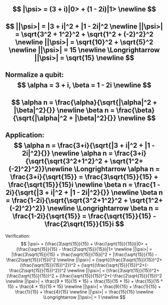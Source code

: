 $$
|\psi> = (3 + i)|0> + (1 - 2i)|1> \newline
$$
---
$$
||\psi>| = |3 + i|^2 + |1 - 2i|^2 \newline
||\psi>| = \sqrt{3^2 + 1^2}^2 + \sqrt{1^2 + (-2)^2}^2 \newline
||\psi>| = \sqrt{10}^2 + \sqrt{5}^2 \newline
||\psi>| = 15 \newline
\Longrightarrow ||\psi>| = \sqrt{15} \newline
$$
---
Normalize a qubit:
$$
\alpha = 3 + i, \beta = 1 - 2i \newline
$$
---
$$
\alpha n = \frac{\alpha}{\sqrt{|\alpha|^2 + |\beta|^2}{}} \newline
\beta n = \frac{\beta}{\sqrt{|\alpha|^2 + |\beta|^2}{}} \newline
$$
---
Application:
$$
\alpha n = \frac{3+i}{\sqrt{|3 + i|^2 + |1 - 2i|^2}{}} \newline
\alpha n = \frac{3+i}{\sqrt{\sqrt{3^2+1^2}^2 + \sqrt{1^2+(-2)^2}^2}}\newline
\Longrightarrow \alpha n = \frac{3+i}{\sqrt{15}} = \frac{3\sqrt{15}}{15} + \frac{\sqrt{15}}{15}i \newline
\beta n = \frac{1 - 2i}{\sqrt{|3 + i|^2 + |1 - 2i|^2}{}} \newline
\beta n = \frac{1-2i}{\sqrt{\sqrt{3^2+1^2}^2 + \sqrt{1^2+(-2)^2}^2}} \newline
\Longrightarrow \beta n = \frac{1-2i}{\sqrt{15}} = \frac{\sqrt{15}}{15} - \frac{2\sqrt{15}}{15}i
$$
---
Verification:
$$
|\psi> = (\frac{3\sqrt{15}}{15} + \frac{\sqrt{15}}{15}i)|0> + (\frac{\sqrt{15}}{15} - \frac{2\sqrt{15}}{15}i)|1> \newline
||\psi>| = |\frac{3\sqrt{15}}{15} + \frac{\sqrt{15}}{15}i|^2 + |\frac{\sqrt{15}}{15} - \frac{2\sqrt{15}}{15}i|^2 \newline
||\psi>| = (\sqrt{(\frac{3\sqrt{15}}{15})^2+(\frac{\sqrt{15}}{15})^2})^2 + (\sqrt{(\frac{\sqrt{15}}{15})^2+(-\frac{2\sqrt{15}}{15})^2})^2 \newline
||\psi>| = (\frac{3\sqrt{15}}{15})^2+(\frac{\sqrt{15}}{15})^2 + (\frac{\sqrt{15}}{15})^2+(-\frac{2\sqrt{15}}{15})^2 \newline
||\psi>| = \frac{9 * 15}{15 * 15} + \frac{15}{15 * 15} + \frac{15}{15 * 15} + \frac{4 * 15}{15 * 15} \newline
||\psi>| = \frac{9}{15} + \frac{1}{15} + \frac{1}{15} + \frac{4}{15} \newline
||\psi>| = \frac{15}{15} \newline
\Longrightarrow ||\psi>| = 1 \newline
$$
